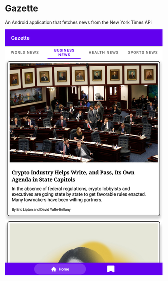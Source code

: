 # Gazette
An Android application that fetches news from the New York Times APi

![Home Screen screenshot](screenshots/home_screen_tablet.png "Light Mode")
 